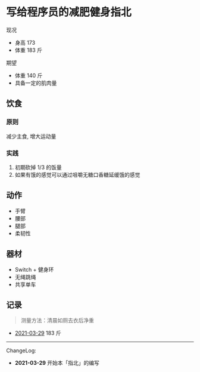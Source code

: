 # 写给程序员的减肥健身指北

现况

- 身高 173
- 体重 183 斤

期望

- 体重 140 斤
- 具备一定的肌肉量

## 饮食

### 原则

减少主食, 增大运动量

### 实践

1. 初期砍掉 1/3 的饭量
2. 如果有饿的感觉可以通过咀嚼无糖口香糖延缓饿的感觉

## 动作

- 手臂
- 腰部
- 腿部
- 柔韧性

## 器材

- Switch + 健身环
- 无绳跳绳
- 共享单车

## 记录

> 测量方法：清晨如厕去衣后净重

- [2021-03-29](https://github.com/twocucao/the-road-to-fitness/issues/1) 183 斤

---
ChangeLog:
 - **2021-03-29** 开始本「指北」的编写

